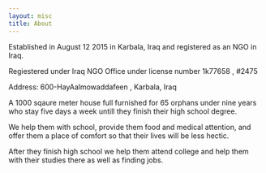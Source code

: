 ```yaml
---
layout: misc
title: About
---
```


Established in August 12 2015 in Karbala, Iraq and registered as an NGO in Iraq. 

Regiestered under Iraq NGO Office under license number 1k77658 , #2475

Address: 600-HayAalmowaddafeen , Karbala, Iraq

A 1000 sqaure meter house full furnished for 65 orphans under nine years who stay five days a week untill they finish their high school degree. 

We help them with school, provide them food and medical attention, and offer them a place of comfort so that their lives will be less hectic.

After they finish high school we help them attend college and help them with their studies there as well as finding jobs. 

